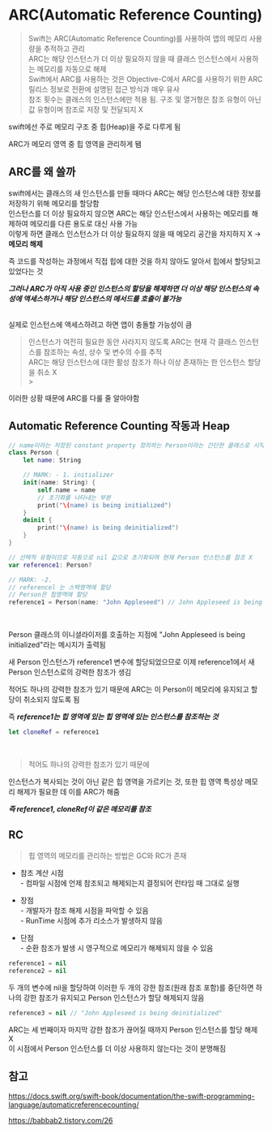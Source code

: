 # ARC(Automatic Reference Counting)

> Swift는 ARC(Automatic Reference Counting)를 사용하여 앱의 메모리 사용량을 추적하고 관리
> <br/>
> ARC는 해당 인스턴스가 더 이상 필요하지 않을 때 클래스 인스턴스에서 사용하는 메모리를 자동으로 해제
> <br/>
> Swift에서 ARC를 사용하는 것은 Objective-C에서 ARC를 사용하기 위한 ARC 릴리스 정보로 전환에 설명된 접근 방식과 매우 유사
> <br/>
> 참조 횟수는 클래스의 인스턴스에만 적용 됨. 구조 및 열거형은 참조 유형이 아닌 값 유형이며 참조로 저장 및 전달되지 X
> <br/>

swift에선 주로 메모리 구조 중 힙(Heap)을 주로 다루게 됨
<br/>

ARC가 메모리 영역 중 힙 영역을 관리하게 됌
<br/>

## ARC를 왜 쓸까

swift에서는 클래스의 새 인스턴스를 만들 때마다 ARC는 해당 인스턴스에 대한 정보를 저장하기 위해 메모리를 할당함
<br/>
인스턴스를 더 이상 필요하지 않으면 ARC는 해당 인스턴스에서 사용하는 메모리를 해제하여 메모리를 다른 용도로 대신 사용 가능
<br/>
이렇게 하면 클래스 인스턴스가 더 이상 필요하지 않을 때 메모리 공간을 차지하지 X -> **메모리 해제**
<br/>

즉 코드를 작성하는 과정에서 직접 힙에 대한 것을 하지 않아도 알아서 힙에서 할당되고 있었다는 것
<br/>

**_그러나 ARC가 아직 사용 중인 인스턴스의 할당을 해제하면 더 이상 해당 인스턴스의 속성에 액세스하거나 해당 인스턴스의 메서드를 호출이 불가능_**  
<br/>

실제로 인스턴스에 액세스하려고 하면 앱이 충돌할 가능성이 큼
<br/>

> 인스턴스가 여전히 필요한 동안 사라지지 않도록 ARC는 현재 각 클래스 인스턴스를 참조하는 속성, 상수 및 변수의 수를 추적
> <br/>
> ARC는 해당 인스턴스에 대한 활성 참조가 하나 이상 존재하는 한 인스턴스 할당을 취소 X
> <br/> > <br/>

이러한 상황 때문에 ARC를 다룰 줄 알아야함
<br/>

## Automatic Reference Counting 작동과 Heap

```swift
// name이라는 저장된 constant property 정의하는 Person이라는 간단한 클래스로 시작
class Person {
    let name: String

    // MARK: - 1. initializer
    init(name: String) {
        self.name = name
        // 초기화를 나타내는 부분
        print("\(name) is being initialized")
    }
    deinit {
        print("\(name) is being deinitialized")
    }
}

// 선택적 유형이므로 자동으로 nil 값으로 초기화되며 현재 Person 인스턴스를 참조 X
var reference1: Person?

// MARK: -2.
// referencel 는 스택영역에 할당
// Person은 힙영역에 할당
reference1 = Person(name: "John Appleseed") // John Appleseed is being initialized
```

<br/>

Person 클래스의 이니셜라이저를 호출하는 지점에 "John Appleseed is being initialized"라는 메시지가 출력됨
<br/>

새 Person 인스턴스가 reference1 변수에 할당되었으므로 이제 reference1에서 새 Person 인스턴스로의 강력한 참조가 생김
<br/>

적어도 하나의 강력한 참조가 있기 때문에 ARC는 이 Person이 메모리에 유지되고 할당이 취소되지 않도록 됨
<br/>

즉 **_reference1는 힙 영역에 있는 힙 영역에 있는 인스턴스를 참조하는 것_**
<br/>

```swift
let cloneRef = reference1
```

<br/>

> 적어도 하나의 강력한 참조가 있기 때문에
> <br/>

인스턴스가 복사되는 것이 아닌 같은 힙 영역을 가르키는 것, 또한 힙 영역 특성상 메모리 해제가 필요한 데 이를 ARC가 해줌
<br/>

**_즉 reference1, cloneRef이 같은 메모리를 참조_**
<br/>

## RC

> 힙 영역의 메모리를 관리하는 방법은 GC와 RC가 존재
> <br/>

- 참조 계산 시점
  <br/> - 컴파일 시점에 언제 참조되고 해제되는지 결정되어 런타임 때 그대로 실행
  <br/>

- 장점
  <br/> - 개발자가 참조 해제 시점을 파악할 수 있음
  <br/> - RunTime 시점에 추가 리소스가 발생하지 않음
  <br/>

- 단점
  <br/> - 순환 참조가 발생 시 영구적으로 메모리가 해제되지 않을 수 있음
  <br/>

```swift
reference1 = nil
reference2 = nil
```

두 개의 변수에 nil을 할당하여 이러한 두 개의 강한 참조(원래 참조 포함)를 중단하면 하나의 강한 참조가 유지되고 Person 인스턴스가 할당 해제되지 않음
<br/>

```swift
reference3 = nil // "John Appleseed is being deinitialized"
```

ARC는 세 번째이자 마지막 강한 참조가 끊어질 때까지 Person 인스턴스를 할당 해제 X
<br/>
이 시점에서 Person 인스턴스를 더 이상 사용하지 않는다는 것이 분명해짐
<br/>

## 참고

https://docs.swift.org/swift-book/documentation/the-swift-programming-language/automaticreferencecounting/
<br/>

https://babbab2.tistory.com/26
<br/>
